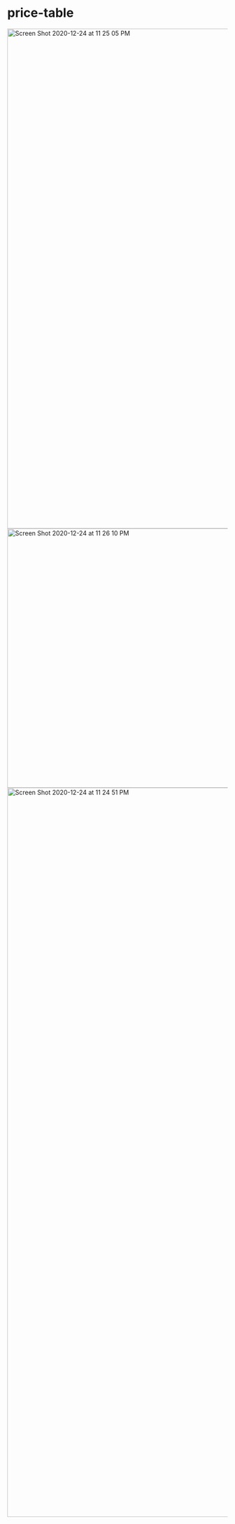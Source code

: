 # price-table

<img width="1140" alt="Screen Shot 2020-12-24 at 11 25 05 PM" src="https://user-images.githubusercontent.com/29877236/103119051-a4ff2280-463f-11eb-8fb2-8abb5de716ff.png">
<img width="591" alt="Screen Shot 2020-12-24 at 11 26 10 PM" src="https://user-images.githubusercontent.com/29877236/103119056-a92b4000-463f-11eb-9165-a0d2ea9b28e7.png">
<img width="1663" alt="Screen Shot 2020-12-24 at 11 24 51 PM" src="https://user-images.githubusercontent.com/29877236/103119064-b21c1180-463f-11eb-9838-bc3b5ea90832.png">
